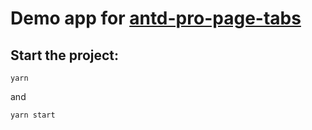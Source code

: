 # Demo app for [antd-pro-page-tabs](https://github.com/MudOnTire/antd-pro-page-tabs)

## Start the project:

```
yarn 
```

and

```
yarn start
```